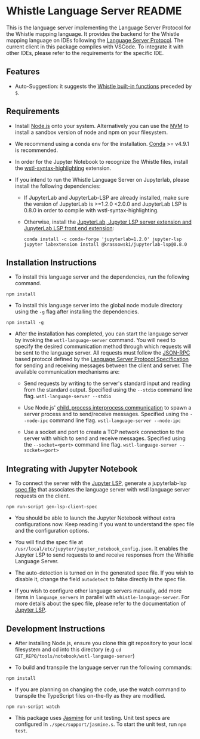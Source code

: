 # Whistle Language Server README

This is the language server implementing the Language Server Protocol for the
Whistle mapping language. It provides the backend for the Whistle mapping
language on IDEs following the
[Language Server Protocol](https://microsoft.github.io/language-server-protocol/).
The current client in this package compiles with VSCode. To integrate it with
other IDEs, please refer to the requirements for the specific IDE.

## Features

*   Auto-Suggestion: it suggests the
    [Whistle built-in functions](https://github.com/GoogleCloudPlatform/healthcare-data-harmonization/blob/master/mapping_language/doc/builtins.md)
    preceded by `$`.

## Requirements

*   Install [Node.js](https://nodejs.org/en/download/) onto your system.
    Alternatively you can use the [NVM](https://github.com/nvm-sh/nvm) to
    install a sandbox version of node and npm on your filesystem.

*   We recommend using a conda env for the installation.
    [Conda](https://docs.conda.io/projects/conda/en/latest/user-guide/install/) >=
    v4.9.1 is recommended.

*   In order for the Jupyter Notebook to recognize the Whistle files, install
    the
    [wstl-syntax-highlighting](https://github.com/GoogleCloudPlatform/healthcare-data-harmonization/tree/master/tools/notebook/wstl-syntax-highlighting)
    extension.

*   If you intend to run the Whistle Language Server on Jupyterlab, please
    install the following dependencies:

    *   If JupyterLab and JupyterLab-LSP are already installed, make sure the
        version of JupyterLab is >=1.2.0 <2.0.0 and JupyterLab LSP is 0.8.0 in
        order to compile with wstl-syntax-highlighting.

    *   Otherwise, install the [JupyterLab, Jupyter LSP server extension and
        JupyterLab LSP front end
        extension](https://github.com/krassowski/jupyterlab-lsp#installation):

        ```
        conda install -c conda-forge 'jupyterlab=1.2.0' jupyter-lsp
        jupyter labextension install @krassowski/jupyterlab-lsp@0.8.0
        ```

## Installation Instructions

*   To install this language server and the dependencies, run the following
    command.

```
npm install
```

*   To install this language server into the global node module directory using
    the `-g` flag after installing the dependencies.

```
npm install -g
```

*   After the installation has completed, you can start the language server by
    invoking the `wstl-language-server` command. You will need to specify the
    desired communication method through which requests will be sent to the
    language server. All requests must follow the
    [JSON-RPC](https://www.jsonrpc.org/) based protocol defined by the
    [Language Server Protocol Specification](https://microsoft.github.io/language-server-protocol/specifications/specification-current/#baseProtocol)
    for sending and receiving messages between the client and server. The
    available communication mechanisms are:

    *   Send requests by writing to the server's standard input and reading from
        the standard output. Specified using the `--stdio` command line flag.
        `wstl-language-server --stdio`

    *   Use Node.js'
        [child_process interprocess communication](https://nodejs.org/api/child_process.html#child_process_child_process)
        to spawn a server process and to send/receive messages. Specified using
        the `--node-ipc` command line flag. `wstl-language-server --node-ipc`

    *   Use a socket and port to create a TCP network connection to the server
        with which to send and receive messages. Specified using the
        `--socket=<port>` command line flag. `wstl-language-server
        --socket=<port>`

## Integrating with Jupyter Notebook

*   To connect the server with the
    [Jupyter LSP](https://github.com/krassowski/jupyterlab-lsp), generate a
    jupyterlab-lsp
    [spec file](https://github.com/krassowski/jupyterlab-lsp/blob/master/docs/Configuring.ipynb)
    that associates the language server with wstl language server requests on
    the client.

```
npm run-script gen-lsp-client-spec
```

*   You should be able to launch the Jupyter Notebook without extra
    configurations now. Keep reading if you want to understand the spec file and
    the configuration options.

*   You will find the spec file at
    `/usr/local/etc/jupyter/jupyter_notebook_config.json`. It enables the
    Jupyter LSP to send requests to and receive responses from the Whistle
    Language Server.

*   The auto-detection is turned on in the generated spec file. If you wish to
    disable it, change the field `autodetect` to false directly in the spec
    file.

*   If you wish to configure other language servers manually, add more items in
    `language_servers` in parallel with `whistle-language-server`. For more
    details about the spec file, please refer to the documentation of
    [Jupyter LSP](https://github.com/krassowski/jupyterlab-lsp/blob/master/docs/Configuring.ipynb).

## Development Instructions

*   After installing Node.js, ensure you clone this git repository to your local
    filesystem and cd into this directory (e.g `cd
    GIT_REPO/tools/notebook/wstl-language-server`)

*   To build and transpile the language server run the following commands:

```
npm install
```

*   If you are planning on changing the code, use the watch command to transpile
    the TypeScript files on-the-fly as they are modified.

```
npm run-script watch
```

*   This package uses [Jasmine](https://jasmine.github.io/) for unit testing.
    Unit test specs are configured in `./spec/support/jasmine.s`. To start the
    unit test, run `npm test`.
